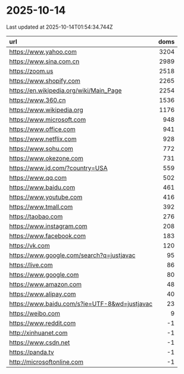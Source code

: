 # 2025-10-14

<!-- BEGIN -->
Last updated at 2025-10-14T01:54:34.744Z

url | doms
:- | -:
https://www.yahoo.com | 3204
https://www.sina.com.cn | 2989
https://zoom.us | 2518
https://www.shopify.com | 2265
https://en.wikipedia.org/wiki/Main_Page | 2254
https://www.360.cn | 1536
https://www.wikipedia.org | 1176
https://www.microsoft.com | 948
https://www.office.com | 941
https://www.netflix.com | 928
https://www.sohu.com | 772
https://www.okezone.com | 731
https://www.jd.com/?country=USA | 559
https://www.qq.com | 502
https://www.baidu.com | 461
https://www.youtube.com | 416
https://www.tmall.com | 392
https://taobao.com | 276
https://www.instagram.com | 208
https://www.facebook.com | 183
https://vk.com | 120
https://www.google.com/search?q=justjavac | 95
https://live.com | 86
https://www.google.com | 80
https://www.amazon.com | 48
https://www.alipay.com | 40
https://www.baidu.com/s?ie=UTF-8&wd=justjavac | 23
https://weibo.com | 9
https://www.reddit.com | -1
http://xinhuanet.com | -1
https://www.csdn.net | -1
https://panda.tv | -1
http://microsoftonline.com | -1
<!-- END -->
